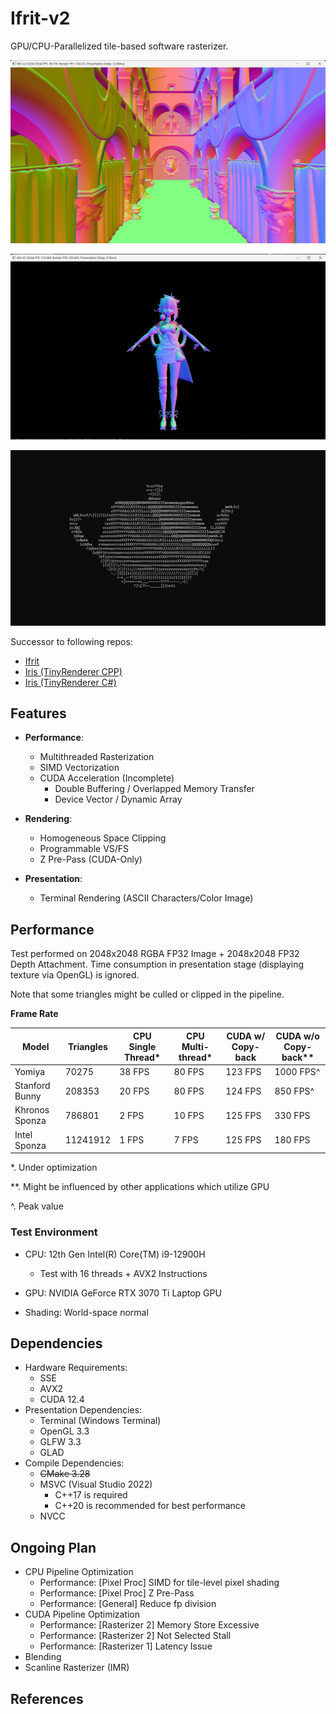 # Ifrit-v2

GPU/CPU-Parallelized tile-based software rasterizer.

![](img/img_demo1.png)

![](img/img_demo2.png)

![](img/img_demo3.png)



Successor to following repos:
 - [Ifrit](https://github.com/Aeroraven/Ifrit)
 - [Iris (TinyRenderer CPP)](https://github.com/Aeroraven/Stargazer/tree/main/ComputerGraphics/Iris)
 - [Iris (TinyRenderer C#)](https://github.com/Aeroraven/Stargazer/tree/main/ComputerGraphics/TinyRenderer)


## Features

- **Performance**:
	- Multithreaded Rasterization
	- SIMD Vectorization
	- CUDA Acceleration (Incomplete)
		- Double Buffering / Overlapped Memory Transfer
		- Device Vector / Dynamic Array

- **Rendering**:
	- Homogeneous Space Clipping
	- Programmable VS/FS
	- Z Pre-Pass (CUDA-Only)

- **Presentation**:
	- Terminal Rendering (ASCII Characters/Color Image)



## Performance

Test performed on 2048x2048 RGBA FP32 Image + 2048x2048 FP32 Depth Attachment. Time consumption in presentation stage (displaying texture via OpenGL) is ignored.

Note that some triangles might be culled or clipped in the pipeline.

**Frame Rate**

| Model          | Triangles | CPU Single Thread* | CPU Multi-thread* | CUDA w/ Copy-back | CUDA w/o Copy-back** |
| -------------- | --------- | ------------------ | ----------------- | ----------------- | -------------------- |
| Yomiya         | 70275     | 38 FPS             | 80 FPS            | 123 FPS           | 1000 FPS^            |
| Stanford Bunny | 208353    | 20 FPS             | 80 FPS            | 124 FPS           | 850 FPS^             |
| Khronos Sponza | 786801    | 2 FPS              | 10 FPS            | 125 FPS           | 330 FPS              |
| Intel Sponza   | 11241912  | 1 FPS              | 7 FPS             | 125 FPS           | 180 FPS              |

*. Under optimization 

**. Might be influenced by other applications which utilize GPU

^. Peak value

### Test Environment

- CPU: 12th Gen Intel(R) Core(TM) i9-12900H 
  - Test with 16 threads + AVX2 Instructions

- GPU: NVIDIA GeForce RTX 3070 Ti Laptop GPU
- Shading: World-space normal



## Dependencies

- Hardware Requirements:
  - SSE
  - AVX2
  - CUDA 12.4
- Presentation Dependencies:
	- Terminal (Windows Terminal)
	- OpenGL 3.3
	- GLFW 3.3
	- GLAD
- Compile Dependencies:
	- <s>CMake 3.28</s>
	- MSVC (Visual Studio 2022)
		- C++17 is required
		- C++20 is recommended for best performance
	- NVCC



## Ongoing Plan

- CPU Pipeline Optimization
  - Performance: [Pixel Proc] SIMD for tile-level pixel shading
  - Performance: [Pixel Proc] Z Pre-Pass
  - Performance: [General] Reduce fp division
- CUDA  Pipeline Optimization 
  - Performance: [Rasterizer 2] Memory Store Excessive
  - Performance: [Rasterizer 2] Not Selected Stall
  - Performance: [Rasterizer 1] Latency Issue
- Blending
- Scanline Rasterizer (IMR)

## References

